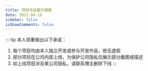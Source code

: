 ```yaml
---
title: 项目作品展示橱窗
date: 2021-04-18
sidebar: false
isShowComments: false
---
```

::: tip 本人郑重做出以下承诺：
1. 每个项目均由本人独立开发或参与开发作品，绝无虚假
2. 部分项目在公司内部上线，为保护公司隐私仅展示部分截图或描述
3. 如上线项目涉及某公司隐私，请联系博主删除下线
:::
<br>
<br>
<pro-show></pro-show>

